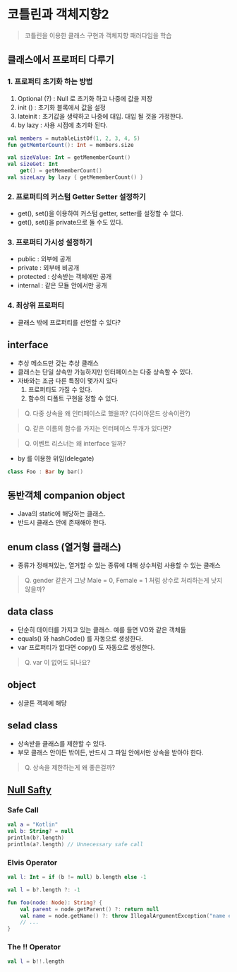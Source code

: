 # 코틀린과 객체지향2

> 코틀린을 이용한 클래스 구현과 객체지향 패러다임을 학습

## 클래스에서 프로퍼티 다루기

### 1. 프로퍼티 초기화 하는 방법

1. Optional (?) : Null 로 초기화 하고 나중에 값을 저장
2. init () : 초기화 블록에서 값을 설정
3. lateinit : 초기값을 생략하고 나중에 대입. 대입 될 것을 가정한다.
4. by lazy : 사용 시점에 초기화 된다.

```kotlin
val members = mutableListOf(1, 2, 3, 4, 5)
fun getMemterCount(): Int = members.size

val sizeValue: Int = getMememberCount()
val sizeGet: Int
    get() = getMememberCount()
val sizeLazy by lazy { getMememberCount() }
```

### 2. 프로퍼티의 커스텀 Getter Setter 설정하기

- get(), set()을 이용하여 커스텀 getter, setter를 설정할 수 있다.
- get(), set()을 private으로 둘 수도 있다. 

### 3. 프로퍼티 가시성 설정하기

- public : 외부에 공개 
- private : 외부애 비공개 
- protected : 상속받는 객체에만 공개 
- internal : 같은 모듈 안에서만 공개

### 4. 최상위 프로퍼티 

- 클래스 밖에 프로퍼티를 선언할 수 있다?

## interface 

- 추상 메소드만 갖는 추상 클래스
- 클래스는 단일 상속만 가능하지만 인터페이스는 다중 상속할 수 있다.
- 자바와는 조금 다른 특징이 몇가지 있다
    1. 프로퍼티도 가질 수 있다. 
    2. 함수의 디폴트 구현을 정할 수 있다.

> Q. 다중 상속을 왜 인터페이스로 했을까? (다이아몬드 상속이란?)

> Q. 같은 이름의 함수를 가지는 인터페이스 두개가 있다면?

> Q. 이벤트 리스너는 왜 interface 일까?

- by 를 이용한 위임(delegate)

```kotlin
class Foo : Bar by bar()
```

## 동반객체 companion object 

- Java의 static에 해당하는 클래스. 
- 반드시 클래스 안에 존재해야 한다. 

## enum class (열거형 클래스)

- 종류가 정해져있는, 열거할 수 있는 종류에 대해 상수처럼 사용할 수 있는 클래스

> Q. gender 같은거 그냥 Male = 0, Female = 1 처럼 상수로 처리하는게 낫지 않을까?

## data class 

- 단순히 데이터를 가지고 있는 클래스. 예를 들면 VO와 같은 객체들
- equals() 와 hashCode() 를 자동으로 생성한다. 
- var 프로퍼티가 없다면 copy() 도 자동으로 생성한다.

> Q. var 이 없어도 되나요?

## object 

- 싱글톤 객체에 해당

## selad class

- 상속받을 클래스를 제한할 수 있다. 
- 부모 클래스 안이든 밖이든, 반드시 그 파일 안에서만 상속을 받아야 한다.

> Q. 상속을 제한하는게 왜 좋은걸까?

## [Null Safty](https://kotlinlang.org/docs/reference/null-safety.html)

### Safe Call

```kotlin
val a = "Kotlin"
val b: String? = null
println(b?.length)
println(a?.length) // Unnecessary safe call
```

### Elvis Operator

```kotlin
val l: Int = if (b != null) b.length else -1

val l = b?.length ?: -1

fun foo(node: Node): String? {
    val parent = node.getParent() ?: return null
    val name = node.getName() ?: throw IllegalArgumentException("name expected")
    // ...
}
```

### The !! Operator

```kotlin
val l = b!!.length
```
